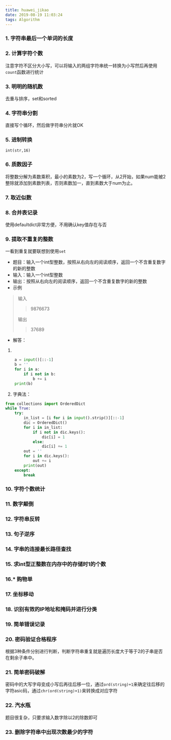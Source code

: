 ```yaml
---
title: huawei_jikao
date: 2019-08-19 11:03:24
tags: Algorithm
---
```


### 1. 字符串最后一个单词的长度

### 2. 计算字符个数

注意字符不区分大小写，可以将输入的两组字符串统一转换为小写然后再使用`count`函数进行统计

### 3. 明明的随机数

去重与排序，set和sorted

### 4. 字符串分割

直接写个循环，然后做字符串分片就OK

### 5. 进制转换

`int(str,16)`

### 6. 质数因子

将整数分解为素数乘积，最小的素数为2，写一个循环，从2开始，如果num能被2整除就添加到素数列表，否则素数加一，直到素数大于num为止。

### 7. 取近似数

### 8. 合并表记录

使用defaultdict非常方便，不用确认key值存在与否

### 9. 提取不重复的整数

一看到重复就要联想到使用`set`

* 题目：输入一个int型整数，按照从右向左的阅读顺序，返回一个不含重复数字的新的整数
* 输入：输入一个int型整数
* 输出：按照从右向左的阅读顺序，返回一个不含重复数字的新的整数
* 示例

>输入
>
>> 9876673
>
>输出
>
>> 37689

* 解答：

1. 

```python
    a = input()[::-1]
    b = ''
    for i in a:
        if i not in b:
            b += i
    print(b)
```

2. 字典法：

```python
from collections import OrderedDict
while True:
    try:
        in_list = [i for i in input().strip()][::-1]
        dic = OrderedDict()
        for i in in_list:
            if i not in dic.keys():
                dic[i] = 1
            else:
                dic[i] += 1
        out = ''
        for i in dic.keys():
            out += i
        print(out)
    except:
        break
```

### 10. 字符个数统计

### 11. 数字颠倒

### 12. 字符串反转

### 13. 句子逆序

### 14. 字串的连接最长路径查找

### 15. 求int型正整数在内存中的存储时1的个数

### 16.* 购物单

### 17. 坐标移动

### 18. 识别有效的IP地址和掩码并进行分类

### 19. 简单错误记录

### 20. 密码验证合格程序

根据3种条件分别进行判断，判断字符串重复就是遍历长度大于等于2的子串是否在剩余子串中。

### 21. 简单密码破解

密码中的大写字母变成小写后再往后移一位，通过`ord(string)+1`来确定往后移的字符asic码，通过`chr(ord(string)+1)`来转换成对应字符

### 22. 汽水瓶

题目很复杂，只要求输入数字除以2的除数即可

### 23. 删除字符串中出现次数最少的字符



### 

